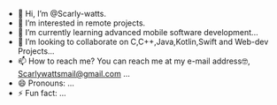 - 👋 Hi, I’m @Scarly-watts.
- 👀 I’m interested in remote projects.
- 🌱 I’m currently learning advanced mobile software development...
- 💞️ I’m looking to collaborate on C,C++,Java,Kotlin,Swift and Web-dev Projects...
- 📫 How to reach me? You can reach me at my e-mail address🤓, Scarlywattsmail@gmail.com ...
- 😄 Pronouns: ...
- ⚡ Fun fact: ...

<!---
Scarly-watts/Scarly-watts is a ✨ special ✨ repository because its `README.md` (this file) appears on your GitHub profile.
You can click the Preview link to take a look at your changes.
--->
